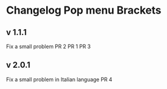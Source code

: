 # Changelog Pop menu Brackets

## v 1.1.1

Fix a small problem
PR 2
PR 1
PR 3

## v 2.0.1

Fix a small problem in Italian language
PR 4
